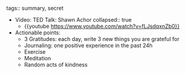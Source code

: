 tags:: summary, secret

- Video: TED Talk: Shawn Achor
  collapsed:: true
	- {{youtube https://www.youtube.com/watch?v=fLJsdqxnZb0}}
- Actionable points:
  * 3 Gratitudes: each day, write 3 new things you are grateful for
  * Journaling: one positive experience in the past 24h
  * Exercise
  * Meditation
  * Random acts of kindness